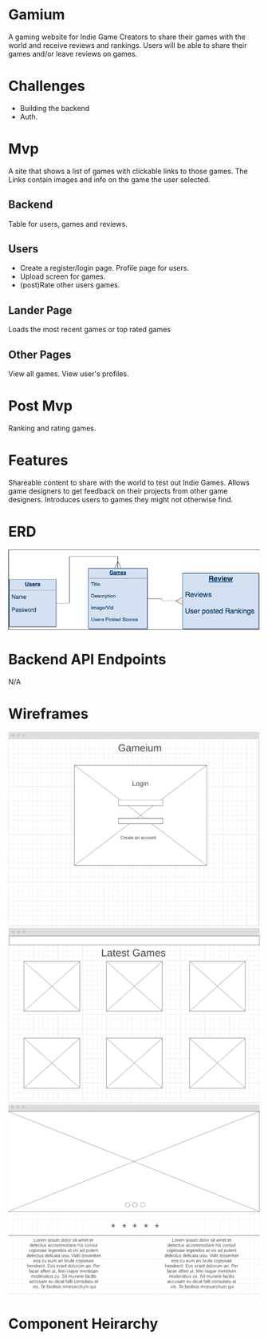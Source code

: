 
# Gamium

A gaming website for Indie Game Creators to share their games with the world and receive reviews and rankings.
Users will be able to share their games and/or leave reviews on games.

# Challenges

- Building the backend 
- Auth. 

# Mvp
A site that shows a list of games with clickable links to those games. 
The Links contain images and info on the game the user selected.
## Backend

Table for users, games and reviews.

## Users

- Create a register/login page. Profile page for users.
- Upload screen for games.
- (post)Rate other users games.

## Lander Page

Loads the most recent games or top rated games

## Other Pages

View all games. View user's profiles.

# Post Mvp

Ranking and rating games.

# Features

Shareable content to share with the world to test out Indie Games.
Allows game designers to get feedback on their projects from other game designers.
Introduces users to games they might not otherwise find.

# ERD

![](ERD.png)

# Backend API Endpoints
N/A
# Wireframes
![](Wireframe2.png)
![](Wireframe3.png)
![](Wireframe.png)
# Component Heirarchy

